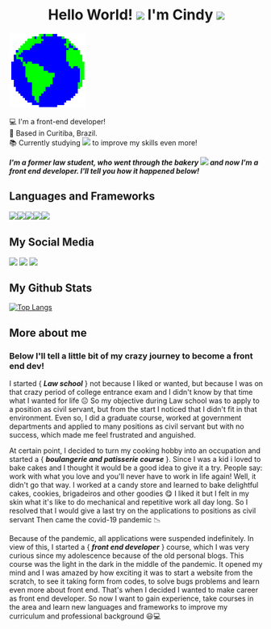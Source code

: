 <h1 align="center">Hello World! <img src="https://github.com/TheDudeThatCode/TheDudeThatCode/blob/master/Assets/Earth.gif" width="30px"> I'm Cindy <img src="https://raw.githubusercontent.com/kaueMarques/kaueMarques/master/hi.gif" width="30px"></h1>

![earth](earth.gif)

:computer:  I'm a front-end developer!    
:house_with_garden:  Based in Curitiba, Brazil.   
:books:  Currently studying <img height="20" src="https://img.shields.io/badge/React-20232A?style=for-the-badge&logo=react&logoColor=61DAFB"  /> to improve my skills even more!   

***I'm a former law student, who went through the bakery <img height="20" src="http://gph.is/111hroC"  /> and now I'm a front end developer. I'll tell you how it happened below!***

## Languages and Frameworks
<img height="24" src="https://img.shields.io/badge/HTML5-E34F26?style=for-the-badge&logo=html5&logoColor=white"  /><img height="24" src="https://img.shields.io/badge/CSS3-1572B6?style=for-the-badge&logo=css3&logoColor=white"  /><img height="24" src="https://img.shields.io/badge/JavaScript-F7DF1E?style=for-the-badge&logo=javascript&logoColor=black"  /><img height="24" src="https://img.shields.io/badge/Sass-CC6699?style=for-the-badge&logo=sass&logoColor=white"  /><img height="24" src="https://img.shields.io/badge/Bootstrap-563D7C?style=for-the-badge&logo=bootstrap&logoColor=white"  />


## My Social Media

<a href="https://twitter.com/home" target="_blank"><img height="24" src="https://img.shields.io/badge/LinkedIn-0077B5?style=for-the-badge&logo=linkedin&logoColor=white"  /></a>
<a href="mailto:cindy.hanae1@gmail.com" target="_blank"><img height="24" src="https://img.shields.io/badge/Gmail-D14836?style=for-the-badge&logo=gmail&logoColor=white"  /></a>
<a href="https://www.instagram.com/cindysasaki/" target="_blank"><img height="24" src="https://img.shields.io/badge/Instagram-E4405F?style=for-the-badge&logo=instagram&logoColor=white"  /></a>

## My Github Stats
[![Top Langs](https://github-readme-stats.vercel.app/api/top-langs/?username=cindyhanae)](https://github.com/anuraghazra/github-readme-stats)





<h2 color="red">More about me</h2>
<h3>Below I'll tell a little bit of my crazy journey to become a front end dev!</h3>  

<!-- I started Law school with the objective of applying to a position as civil servant, but from the start i noticed that I didn't fit in that environment. Even so, i did a graduate course, worked at government departments and applied to many positions, but with no success which made me feel frustrated and unsatisfied with my graduation. -->

I started { ***Law school*** } not because I liked or wanted, but because I was on that crazy period of college entrance exam and I didn't know by that time what I wanted for life :neutral_face:  So my objective during Law school was to apply to a position as civil servant, but from the start I noticed that I didn't fit in that environment. Even so, I did a graduate course, worked at government departments and applied to many positions as civil servant but with no success, which made me feel frustrated and anguished.

At certain point, I decided to turn my cooking hobby into an occupation and started a { ***boulangerie and patisserie course*** }. Since I was a kid i loved to bake cakes and I thought it would be a good idea to give it a try. People say: work with what you love and you'll never have to work in life again! Well, it didn't go that way. I worked at a candy store and learned to bake delightful cakes, cookies, brigadeiros and other goodies :yum: I liked it but I felt in my skin what it's like to do mechanical and repetitive work all day long. So I resolved that I would give a last try on the applications to positions as civil servant Then came the covid-19 pandemic :chart_with_downwards_trend:   

Because of the pandemic, all applications were suspended indefinitely. In view of this, I started a { ***front end developer*** } course, which I was very curious since my adolescence because of the old personal blogs. This course was the light in the dark in the middle of the pandemic. It opened my mind and I was amazed by how exciting it was to start a website from the scratch, to see it taking form from codes, to solve bugs problems and learn even more about front end. That's when I decided I wanted to make career as front end developer. So now I want to gain experience, take courses in the area and learn new languages and frameworks to improve my curriculum and professional background :smiley::computer:

<!-- After going through all this, I've learned to be resilient,  -->








